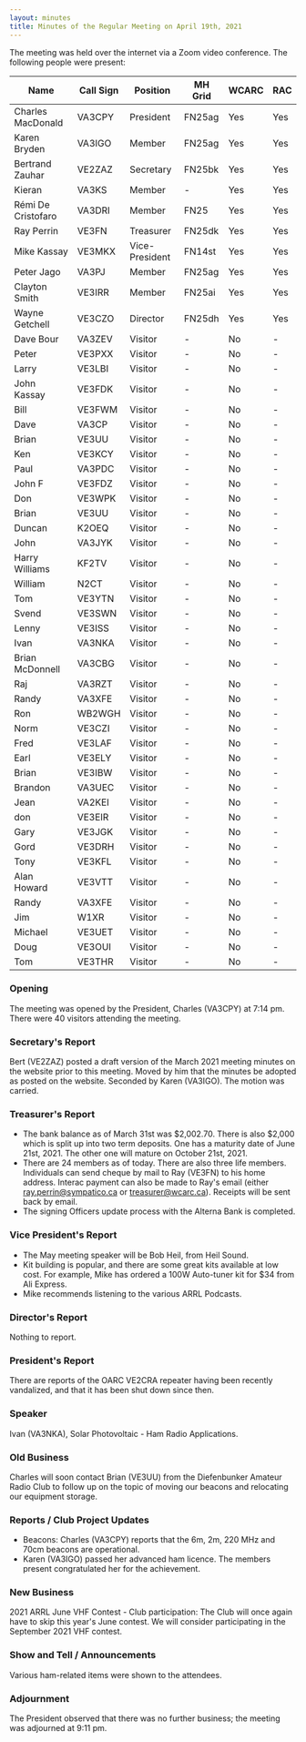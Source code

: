 ```yaml
---
layout: minutes
title: Minutes of the Regular Meeting on April 19th, 2021
---
```

The meeting was held over the internet via a Zoom video conference.
The following people were present:

| Name                   | Call Sign  | Position         | MH Grid | WCARC | RAC |
|------------------------|------------|------------------|---------|-------|-----|
| Charles MacDonald      | VA3CPY     | President        | FN25ag  | Yes   | Yes |
| Karen Bryden           | VA3IGO     | Member           | FN25ag  | Yes   | Yes |
| Bertrand Zauhar        | VE2ZAZ     | Secretary        | FN25bk  | Yes   | Yes |
| Kieran                 | VA3KS      | Member           |   -     | Yes   | Yes |
| Rémi De Cristofaro     | VA3DRI     | Member           | FN25    | Yes   | Yes |
| Ray Perrin             | VE3FN      | Treasurer        | FN25dk  | Yes   | Yes |
| Mike Kassay            | VE3MKX     | Vice-President   | FN14st  | Yes   | Yes |
| Peter Jago             | VA3PJ      | Member           | FN25ag  | Yes   | Yes |
| Clayton Smith          | VE3IRR     | Member           | FN25ai  | Yes   | Yes |
| Wayne Getchell         | VE3CZO     | Director         | FN25dh  | Yes   | Yes |
| Dave Bour              | VA3ZEV     | Visitor          |    -    | No    |  -  |
| Peter                  | VE3PXX     | Visitor          |    -    | No    |  -  |
| Larry                  | VE3LBI     | Visitor          |    -    | No    |  -  |
| John Kassay            | VE3FDK     | Visitor          |    -    | No    |  -  |
| Bill                   | VE3FWM     | Visitor          |    -    | No    |  -  |
| Dave                   | VA3CP      | Visitor          |    -    | No    |  -  |
| Brian                  | VE3UU      | Visitor          |    -    | No    |  -  |
| Ken                    | VE3KCY     | Visitor          |    -    | No    |  -  |
| Paul                   | VA3PDC     | Visitor          |    -    | No    |  -  |
| John F                 | VE3FDZ     | Visitor          |    -    | No    |  -  |
| Don                    | VE3WPK     | Visitor          |    -    | No    |  -  |
| Brian                  | VE3UU      | Visitor          |    -    | No    |  -  |
| Duncan                 | K2OEQ      | Visitor          |    -    | No    |  -  |
| John                   | VA3JYK     | Visitor          |    -    | No    |  -  |
| Harry Williams         | KF2TV      | Visitor          |    -    | No    |  -  |
| William                | N2CT       | Visitor          |    -    | No    |  -  |
| Tom                    | VE3YTN     | Visitor          |    -    | No    |  -  |
| Svend                  | VE3SWN     | Visitor          |    -    | No    |  -  |
| Lenny                  | VE3ISS     | Visitor          |    -    | No    |  -  |
| Ivan                   | VA3NKA     | Visitor          |    -    | No    |  -  |
| Brian McDonnell        | VA3CBG     | Visitor          |    -    | No    |  -  |
| Raj                    | VA3RZT     | Visitor          |    -    | No    |  -  |
| Randy                  | VA3XFE     | Visitor          |    -    | No    |  -  |
| Ron                    | WB2WGH     | Visitor          |    -    | No    |  -  |
| Norm                   | VE3CZI     | Visitor          |    -    | No    |  -  |
| Fred                   | VE3LAF     | Visitor          |    -    | No    |  -  |
| Earl                   | VE3ELY     | Visitor          |    -    | No    |  -  |
| Brian                  | VE3IBW     | Visitor          |    -    | No    |  -  |
| Brandon                | VA3UEC     | Visitor          |    -    | No    |  -  |
| Jean                   | VA2KEI     | Visitor          |    -    | No    |  -  |
| don                    | VE3EIR     | Visitor          |    -    | No    |  -  |
| Gary                   | VE3JGK     | Visitor          |    -    | No    |  -  |
| Gord                   | VE3DRH     | Visitor          |    -    | No    |  -  |
| Tony                   | VE3KFL     | Visitor          |    -    | No    |  -  |
| Alan Howard            | VE3VTT     | Visitor          |    -    | No    |  -  |
| Randy                  | VA3XFE     | Visitor          |    -    | No    |  -  |
| Jim                    | W1XR       | Visitor          |    -    | No    |  -  |
| Michael                | VE3UET     | Visitor          |    -    | No    |  -  |
| Doug                   | VE3OUI     | Visitor          |    -    | No    |  -  |
| Tom                    | VE3THR     | Visitor          |    -    | No    |  -  |


### Opening

The meeting was opened by the President, Charles (VA3CPY) at 7:14 pm.
There were 40 visitors attending the meeting.

### Secretary's Report

Bert (VE2ZAZ) posted a draft version of the March 2021 meeting minutes on the website prior to this meeting. Moved by him that the minutes be adopted as posted on the website. Seconded by Karen (VA3IGO). The motion was carried.

### Treasurer's Report

- The bank balance as of March 31st was $2,002.70. There is also $2,000 which is split up into two term deposits. One has a maturity date of June 21st, 2021. The other one will mature on October 21st, 2021.
- There are 24 members as of today. There are also three life members. Individuals can send cheque by mail to Ray (VE3FN) to his home address. Interac payment can also be made to Ray's email (either ray.perrin@sympatico.ca or treasurer@wcarc.ca). Receipts will be sent back by email.
- The signing Officers update process with the Alterna Bank is completed.

### Vice President's Report

- The May meeting speaker will be Bob Heil, from Heil Sound.
- Kit building is popular, and there are some great kits available at low cost. For example, Mike has ordered a 100W Auto-tuner kit for $34 from Ali Express.
- Mike recommends listening to the various ARRL Podcasts.

### Director's Report

Nothing to report.

### President's Report

There are reports of the OARC VE2CRA repeater having been recently vandalized, and that it has been shut down since then.

### Speaker

Ivan (VA3NKA), Solar Photovoltaic - Ham Radio Applications.

### Old Business

Charles will soon contact Brian (VE3UU) from the Diefenbunker Amateur Radio Club to follow up on the topic of moving our beacons and relocating our equipment storage.

### Reports / Club Project Updates

- Beacons: Charles (VA3CPY) reports that the 6m, 2m, 220 MHz and 70cm beacons are operational.
- Karen (VA3IGO) passed her advanced ham licence. The members present congratulated her for the achievement.

### New Business

2021 ARRL June VHF Contest - Club participation: The Club will once again have to skip this year's June contest. We will consider participating in the September 2021 VHF contest.

### Show and Tell / Announcements

Various ham-related items were shown to the attendees.

### Adjournment

The President observed that there was no further business; the meeting was adjourned at 9:11 pm.
